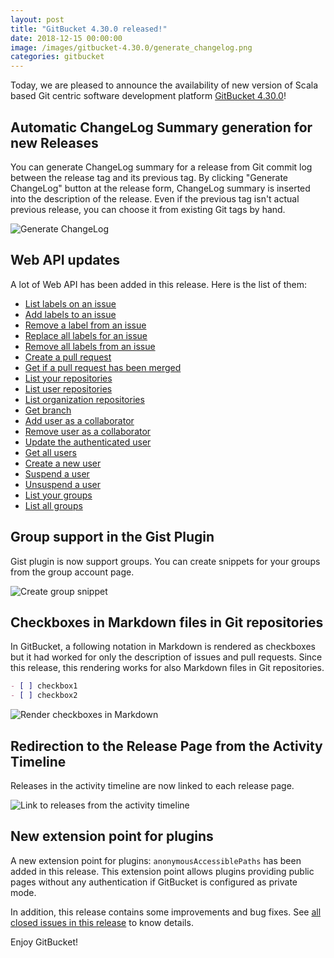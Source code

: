```yaml
---
layout: post
title: "GitBucket 4.30.0 released!"
date: 2018-12-15 00:00:00
image: /images/gitbucket-4.30.0/generate_changelog.png
categories: gitbucket
---
```


Today, we are pleased to announce the availability of new version of Scala based Git centric software development platform [GitBucket 4.30.0](https://github.com/gitbucket/gitbucket/releases/tag/4.30.0)!

## Automatic ChangeLog Summary generation for new Releases

You can generate ChangeLog summary for a release from Git commit log between the release tag and its previous tag. By clicking "Generate ChangeLog" button at the release form, ChangeLog summary is inserted into the description of the release. Even if the previous tag isn't actual previous release, you can choose it from existing Git tags by hand.

![Generate ChangeLog]({{site.baseurl}}/images/gitbucket-4.30.0/generate_changelog.png)

## Web API updates

A lot of Web API has been added in this release. Here is the list of them:

- [List labels on an issue](https://developer.github.com/v3/issues/labels/#list-labels-on-an-issue)
- [Add labels to an issue](https://developer.github.com/v3/issues/labels/#add-labels-to-an-issue)
- [Remove a label from an issue](https://developer.github.com/v3/issues/labels/#remove-a-label-from-an-issue)
- [Replace all labels for an issue](https://developer.github.com/v3/issues/labels/#replace-all-labels-for-an-issue)
- [Remove all labels from an issue](https://developer.github.com/v3/issues/labels/#remove-all-labels-from-an-issue)
- [Create a pull request](https://developer.github.com/v3/pulls/#create-a-pull-request)
- [Get if a pull request has been merged](https://developer.github.com/v3/pulls/#get-if-a-pull-request-has-been-merged)
- [List your repositories](https://developer.github.com/v3/repos/#list-your-repositories)
- [List user repositories](https://developer.github.com/v3/repos/#list-user-repositories)
- [List organization repositories](https://developer.github.com/v3/repos/#list-organization-repositories)
- [Get branch](https://developer.github.com/v3/repos/branches/#get-branch)
- [Add user as a collaborator](https://developer.github.com/v3/repos/collaborators/#add-user-as-a-collaborator)
- [Remove user as a collaborator](https://developer.github.com/v3/repos/collaborators/#remove-user-as-a-collaborator)
- [Update the authenticated user](https://developer.github.com/v3/users/#update-the-authenticated-user)
- [Get all users](https://developer.github.com/v3/users/#get-all-users)
- [Create a new user](https://developer.github.com/enterprise/2.14/v3/enterprise-admin/users/#create-a-new-user)
- [Suspend a user](https://developer.github.com/enterprise/2.14/v3/enterprise-admin/users/#suspend-a-user)
- [Unsuspend a user](https://developer.github.com/enterprise/2.14/v3/enterprise-admin/users/#unsuspend-a-user)
- [List your groups](https://developer.github.com/v3/orgs/#list-your-organizations)
- [List all groups](https://developer.github.com/v3/orgs/#list-all-organizations)

## Group support in the Gist Plugin

Gist plugin is now support groups. You can create snippets for your groups from the group account page. 

![Create group snippet]({{site.baseurl}}/images/gitbucket-4.30.0/group_snippet.png)

## Checkboxes in Markdown files in Git repositories

In GitBucket, a following notation in Markdown is rendered as checkboxes but it had worked for only the description of issues and pull requests. Since this release, this rendering works for also Markdown files in Git repositories.

```markdown
- [ ] checkbox1
- [ ] checkbox2
```

![Render checkboxes in Markdown]({{site.baseurl}}/images/gitbucket-4.30.0/markdown_checkbox.png)

## Redirection to the Release Page from the Activity Timeline

Releases in the activity timeline are now linked to each release page.

![Link to releases from the activity timeline]({{site.baseurl}}/images/gitbucket-4.30.0/timeline_release.png)

## New extension point for plugins

A new extension point for plugins: `anonymousAccessiblePaths` has been added in this release. This extension point allows plugins providing public pages without any authentication if GitBucket is configured as private mode.

In addition, this release contains some improvements and bug fixes. See [all closed issues in this release](https://github.com/gitbucket/gitbucket/issues?q=is%3Aclosed+milestone%3A4.30.0) to know details.

Enjoy GitBucket!
